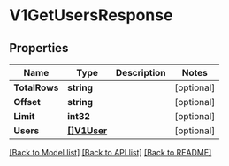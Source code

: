 # V1GetUsersResponse

## Properties

Name | Type | Description | Notes
------------ | ------------- | ------------- | -------------
**TotalRows** | **string** |  | [optional] 
**Offset** | **string** |  | [optional] 
**Limit** | **int32** |  | [optional] 
**Users** | [**[]V1User**](v1User.md) |  | [optional] 

[[Back to Model list]](../README.md#documentation-for-models) [[Back to API list]](../README.md#documentation-for-api-endpoints) [[Back to README]](../README.md)


